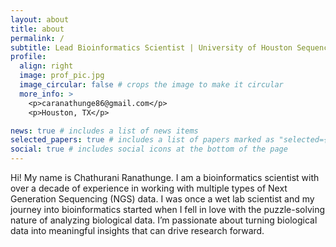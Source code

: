 ```yaml
---
layout: about
title: about
permalink: /
subtitle: Lead Bioinformatics Scientist | University of Houston Sequencing & Gene Editing Core
profile:
  align: right
  image: prof_pic.jpg
  image_circular: false # crops the image to make it circular
  more_info: >
    <p>caranathunge86@gmail.com</p>
    <p>Houston, TX</p>

news: true # includes a list of news items
selected_papers: true # includes a list of papers marked as "selected={true}"
social: true # includes social icons at the bottom of the page
---
```


Hi! My name is Chathurani Ranathunge. I am a bioinformatics scientist with over a decade of experience in working with multiple types of Next Generation Sequencing (NGS) data. I was once a wet lab scientist and my journey into bioinformatics started when I fell in love with the puzzle-solving nature of analyzing biological data. I’m passionate about turning biological data into meaningful insights that can drive research forward.

